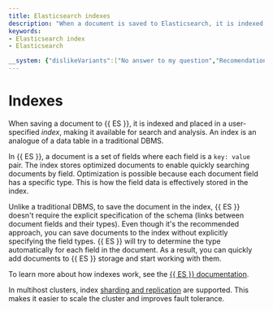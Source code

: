 ```yaml
---
title: Elasticsearch indexes
description: "When a document is saved to Elasticsearch, it is indexed and placed in a specific Elasticsearch index of the user's choice, making it available for search and analysis. An index can be viewed as an analogue of a table with data in classical DBMS."
keywords:
- Elasticsearch index
- Elasticsearch

__system: {"dislikeVariants":["No answer to my question","Recomendations didn't help","The content doesn't match title","Other"]}
---
```



# Indexes

When saving a document to {{ ES }}, it is indexed and placed in a user-specified _index_, making it available for search and analysis. An index is an analogue of a data table in a traditional DBMS.

In {{ ES }}, a document is a set of fields where each field is a `key: value` pair. The index stores optimized documents to enable quickly searching documents by field. Optimization is possible because each document field has a specific type. This is how the field data is effectively stored in the index.

Unlike a traditional DBMS, to save the document in the index, {{ ES }} doesn't require the explicit specification of the schema (links between document fields and their types). Even though it's the recommended approach, you can save documents to the index without explicitly specifying the field types. {{ ES }} will try to determine the type automatically for each field in the document. As a result, you can quickly add documents to {{ ES }} storage and start working with them.

To learn more about how indexes work, see the [{{ ES }} documentation](https://www.elastic.co/guide/en/elasticsearch/reference/current/documents-indices.html).

In multihost clusters, index [sharding and replication](scalability-and-resilience.md) are supported. This makes it easier to scale the cluster and improves fault tolerance.

